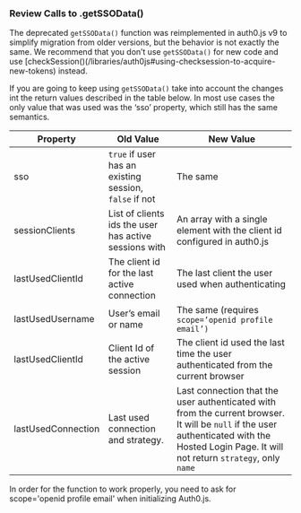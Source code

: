 ### Review Calls to .getSSOData()

The deprecated `getSSOData()` function was reimplemented in auth0.js v9 to simplify migration from older versions, but the behavior is not exactly the same. We recommend that you don’t use `getSSOData()` for new code and use [checkSession()(/libraries/auth0js#using-checksession-to-acquire-new-tokens) instead.

If you are going to keep using `getSSOData()` take into account the changes int the return values described in the table below. In most use cases the only value that was used was the ‘sso’ property, which still has the same semantics. 

| Property | Old Value | New Value |
| --- | --- | --- |
| sso | `true` if user has an existing session, `false` if not | The same |
| sessionClients | List of clients ids the user has active sessions with | An array with a single element with the client id configured in auth0.js |
| lastUsedClientId | The client id for the last active connection | The last client the user used when authenticating |
| lastUsedUsername | User’s email or name | The same (requires `scope=’openid profile email’)` |
| lastUsedClientId | Client Id of the active session  | The client id used the last time the user authenticated from the current browser |
| lastUsedConnection | Last used connection and strategy. | Last connection that the user authenticated with from the current browser. It will be `null` if the user authenticated with the Hosted Login Page. It will not return `strategy`, only `name` |

In order for the function to work properly, you need to ask for scope='openid profile email' when initializing Auth0.js. 
